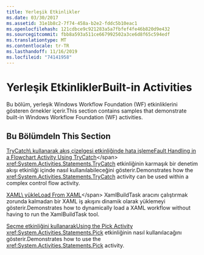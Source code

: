```yaml
---
title: Yerleşik Etkinlikler
ms.date: 03/30/2017
ms.assetid: 31e1b8c2-7f74-458a-b2e2-fddc5b10eac1
ms.openlocfilehash: 121cdbce9c921283a5a7fbfef4fe46b820d9e432
ms.sourcegitcommit: fbb8a593a511ce667992502a3ce6d8f65c594edf
ms.translationtype: MT
ms.contentlocale: tr-TR
ms.lasthandoff: 11/16/2019
ms.locfileid: "74141958"
---
```

# <a name="built-in-activities"></a><span data-ttu-id="f2a75-102">Yerleşik Etkinlikler</span><span class="sxs-lookup"><span data-stu-id="f2a75-102">Built-in Activities</span></span>

<span data-ttu-id="f2a75-103">Bu bölüm, yerleşik Windows Workflow Foundation (WF) etkinliklerini gösteren örnekler içerir.</span><span class="sxs-lookup"><span data-stu-id="f2a75-103">This section contains samples that demonstrate built-in Windows Workflow Foundation (WF) activities.</span></span>

## <a name="in-this-section"></a><span data-ttu-id="f2a75-104">Bu Bölümde</span><span class="sxs-lookup"><span data-stu-id="f2a75-104">In This Section</span></span>

<span data-ttu-id="f2a75-105">[TryCatch\ kullanarak akış çizelgesi etkinliğinde hata işleme](fault-handling-in-a-flowchart-activity-using-trycatch.md)</span><span class="sxs-lookup"><span data-stu-id="f2a75-105">[Fault Handling in a Flowchart Activity Using TryCatch](fault-handling-in-a-flowchart-activity-using-trycatch.md)\</span></span>
<span data-ttu-id="f2a75-106"><xref:System.Activities.Statements.TryCatch> etkinliğinin karmaşık bir denetim akışı etkinliği içinde nasıl kullanılabileceğini gösterir.</span><span class="sxs-lookup"><span data-stu-id="f2a75-106">Demonstrates how the <xref:System.Activities.Statements.TryCatch> activity can be used within a complex control flow activity.</span></span>

<span data-ttu-id="f2a75-107">[XAML\ yükle](load-from-xaml.md)</span><span class="sxs-lookup"><span data-stu-id="f2a75-107">[Load From XAML](load-from-xaml.md)\</span></span>
<span data-ttu-id="f2a75-108">XamlBuildTask aracını çalıştırmak zorunda kalmadan bir XAML iş akışını dinamik olarak yüklemeyi gösterir.</span><span class="sxs-lookup"><span data-stu-id="f2a75-108">Demonstrates how to dynamically load a XAML workflow without having to run the XamlBuildTask tool.</span></span>

<span data-ttu-id="f2a75-109">[Seçme etkinliğini kullanarak](using-the-pick-activity.md)</span><span class="sxs-lookup"><span data-stu-id="f2a75-109">[Using the Pick Activity](using-the-pick-activity.md)</span></span>\
<span data-ttu-id="f2a75-110"><xref:System.Activities.Statements.Pick> etkinliğinin nasıl kullanılacağını gösterir.</span><span class="sxs-lookup"><span data-stu-id="f2a75-110">Demonstrates how to use the <xref:System.Activities.Statements.Pick> activity.</span></span>
